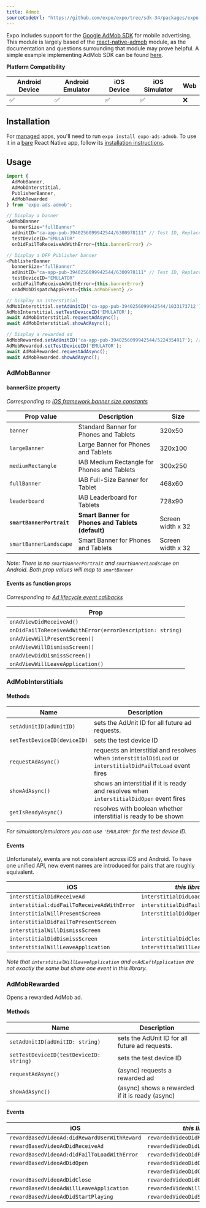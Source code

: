 ```yaml
---
title: Admob
sourceCodeUrl: "https://github.com/expo/expo/tree/sdk-34/packages/expo-ads-admob"
---
```


Expo includes support for the [Google AdMob SDK](https://www.google.com/admob/) for mobile advertising. This module is largely based of the [react-native-admob](https://github.com/sbugert/react-native-admob) module, as the documentation and questions surrounding that module may prove helpful. A simple example implementing AdMob SDK can be found [here](https://github.com/deadcoder0904/expo-google-admob).

**Platform Compatibility**

| Android Device | Android Emulator | iOS Device | iOS Simulator |  Web  |
| ------ | ---------- | ------ | ------ | ------ |
| ✅     |  ✅     | ✅     | ✅     | ❌    |

## Installation

For [managed](../../introduction/managed-vs-bare/#managed-workflow) apps, you'll need to run `expo install expo-ads-admob`. To use it in a [bare](../../introduction/managed-vs-bare/#bare-workflow) React Native app, follow its [installation instructions](https://github.com/expo/expo/tree/master/packages/expo-ads-admob).


## Usage

```javascript
import {
  AdMobBanner,
  AdMobInterstitial,
  PublisherBanner,
  AdMobRewarded
} from 'expo-ads-admob';

// Display a banner
<AdMobBanner
  bannerSize="fullBanner"
  adUnitID="ca-app-pub-3940256099942544/6300978111" // Test ID, Replace with your-admob-unit-id
  testDeviceID="EMULATOR"
  onDidFailToReceiveAdWithError={this.bannerError} />

// Display a DFP Publisher banner
<PublisherBanner
  bannerSize="fullBanner"
  adUnitID="ca-app-pub-3940256099942544/6300978111" // Test ID, Replace with your-admob-unit-id
  testDeviceID="EMULATOR"
  onDidFailToReceiveAdWithError={this.bannerError}
  onAdMobDispatchAppEvent={this.adMobEvent} />

// Display an interstitial
AdMobInterstitial.setAdUnitID('ca-app-pub-3940256099942544/1033173712'); // Test ID, Replace with your-admob-unit-id
AdMobInterstitial.setTestDeviceID('EMULATOR');
await AdMobInterstitial.requestAdAsync();
await AdMobInterstitial.showAdAsync();

// Display a rewarded ad
AdMobRewarded.setAdUnitID('ca-app-pub-3940256099942544/5224354917'); // Test ID, Replace with your-admob-unit-id
AdMobRewarded.setTestDeviceID('EMULATOR');
await AdMobRewarded.requestAdAsync();
await AdMobRewarded.showAdAsync();
```

### AdMobBanner

#### bannerSize property

_Corresponding to [iOS framework banner size constants](https://developers.google.com/admob/ios/banner)_

| Prop value                | Description                                       | Size              |
| ------------------------- | ------------------------------------------------- | ----------------- |
| `banner`                  | Standard Banner for Phones and Tablets            | 320x50            |
| `largeBanner`             | Large Banner for Phones and Tablets               | 320x100           |
| `mediumRectangle`         | IAB Medium Rectangle for Phones and Tablets       | 300x250           |
| `fullBanner`              | IAB Full-Size Banner for Tablet                   | 468x60            |
| `leaderboard`             | IAB Leaderboard for Tablets                       | 728x90            |
| **`smartBannerPortrait`** | **Smart Banner for Phones and Tablets (default)** | Screen width x 32 |
| `smartBannerLandscape`    | Smart Banner for Phones and Tablets               | Screen width x 32 |

_Note: There is no `smartBannerPortrait` and `smartBannerLandscape` on Android. Both prop values will map to `smartBanner`_

#### Events as function props

_Corresponding to [Ad lifecycle event callbacks](https://developers.google.com/admob/ios/banner)_

| Prop                                                      |
| --------------------------------------------------------- |
| `onAdViewDidReceiveAd()`                                  |
| `onDidFailToReceiveAdWithError(errorDescription: string)` |
| `onAdViewWillPresentScreen()`                             |
| `onAdViewWillDismissScreen()`                             |
| `onAdViewDidDismissScreen()`                              |
| `onAdViewWillLeaveApplication()`                          |

### AdMobInterstitials

#### Methods

| Name                        | Description                                                                                                 |
| --------------------------- | ----------------------------------------------------------------------------------------------------------- |
| `setAdUnitID(adUnitID)`     | sets the AdUnit ID for all future ad requests.                                                              |
| `setTestDeviceID(deviceID)` | sets the test device ID                                                                                     |
| `requestAdAsync()`          | requests an interstitial and resolves when `interstitialDidLoad` or `interstitialDidFailToLoad` event fires |
| `showAdAsync()`             | shows an interstitial if it is ready and resolves when `interstitialDidOpen` event fires                    |
| `getIsReadyAsync()`         | resolves with boolean whether interstitial is ready to be shown                                             |

_For simulators/emulators you can use `'EMULATOR'` for the test device ID._

#### Events

Unfortunately, events are not consistent across iOS and Android. To have one unified API, new event names are introduced for pairs that are roughly equivalent.

| iOS                                        | _this library_                     | Android               |
| ------------------------------------------ | ---------------------------------- | --------------------- |
| `interstitialDidReceiveAd`                 | `interstitialDidLoad`              | `onAdLoaded`          |
| `interstitial:didFailToReceiveAdWithError` | `interstitialDidFailToLoad`        | `onAdFailedToLoad`    |
| `interstitialWillPresentScreen`            | `interstitialDidOpen`              | `onAdOpened`          |
| `interstitialDidFailToPresentScreen`       |                                    |                       |
| `interstitialWillDismissScreen`            |                                    |                       |
| `interstitialDidDismissScreen`             | `interstitialDidClose`             | `onAdClosed`          |
| `interstitialWillLeaveApplication`         | `interstitialWillLeaveApplication` | `onAdLeftApplication` |

_Note that `interstitialWillLeaveApplication` and `onAdLeftApplication` are not exactly the same but share one event in this library._

### AdMobRewarded

Opens a rewarded AdMob ad.

#### Methods

| Name                                    | Description                                     |
| --------------------------------------- | ----------------------------------------------- |
| `setAdUnitID(adUnitID: string)`         | sets the AdUnit ID for all future ad requests.  |
| `setTestDeviceID(testDeviceID: string)` | sets the test device ID                         |
| `requestAdAsync()`                      | (async) requests a rewarded ad                  |
| `showAdAsync()`                         | (async) shows a rewarded if it is ready (async) |

#### Events

| iOS                                          | _this library_                      | Android                            |
| -------------------------------------------- | ----------------------------------- | ---------------------------------- |
| `rewardBasedVideoAd:didRewardUserWithReward` | `rewardedVideoDidRewardUser`        | `onRewarded`                       |
| `rewardBasedVideoAdDidReceiveAd`             | `rewardedVideoDidLoad`              | `onRewardedVideoAdLoaded`          |
| `rewardBasedVideoAd:didFailToLoadWithError`  | `rewardedVideoDidFailToLoad`        | `onRewardedVideoAdFailedToLoad`    |
| `rewardBasedVideoAdDidOpen`                  | `rewardedVideoDidOpen`              | `onRewardedVideoAdOpened`          |
|                                              | `rewardedVideoDidComplete`          | `onRewardedVideoCompleted`         |
| `rewardBasedVideoAdDidClose`                 | `rewardedVideoDidClose`             | `onRewardedVideoAdClosed`          |
| `rewardBasedVideoAdWillLeaveApplication`     | `rewardedVideoWillLeaveApplication` | `onRewardedVideoAdLeftApplication` |
| `rewardBasedVideoAdDidStartPlaying`          | `rewardedVideoDidStart`             | `onRewardedVideoStarted`           |
#
